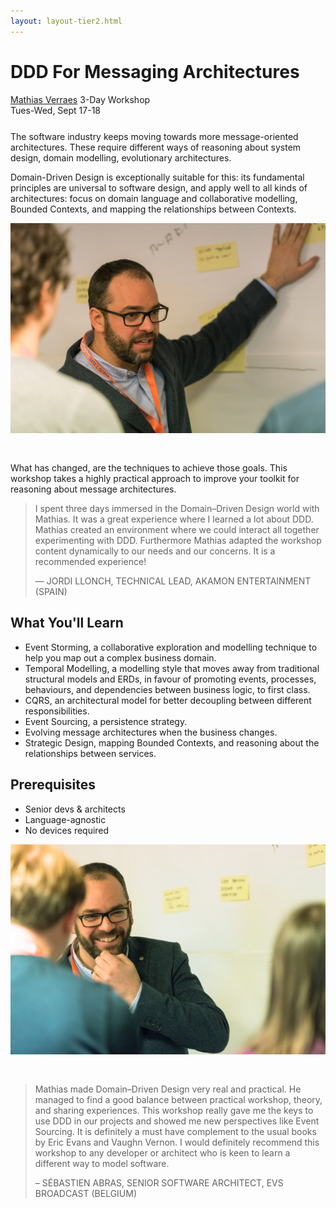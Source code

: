 ```yaml
---
layout: layout-tier2.html
---
```

<p><div class="container section workshop-page">
    <!-- begin workshop element -->
    <div class="row">
      <div class="col-xs-12 col-sm-2">
            <div class="speaker-container">
                <a href="../speakers/mathias-verraes.html"><div class="speaker-img mathias-verraes keep-color"></div></a>
                </div>
            </div>
        <div class="col-xs-12 col-sm-10 workshop-list">
            <h1 class="section-header">DDD For Messaging Architectures</h1>
            <span class="workshops--speaker-name"><a href="../speakers/mathias-verraes.html">Mathias Verraes</a></span>
            <span class="workshops--duration">3-Day Workshop<br>Tues-Wed, Sept 17-18</span>
            <!--<a class="btn get-ticket-btn" href="https://ti.to/eddd/explore-ddd-2019">GET YOUR TICKET</a>-->
            <p class="copy" style="margin-top: 25px">The software industry keeps moving towards more message-oriented architectures. These require different ways of reasoning about system design, domain modelling, evolutionary architectures.</p>
            <p class="copy">Domain-Driven Design is exceptionally suitable for this: its fundamental principles are universal to software design, and apply well to all kinds of architectures: focus on domain language and collaborative modelling, Bounded Contexts, and mapping the relationships between Contexts.</p>
            <img src="../img/workshop/Workshop-Mathias-Verraes-1.jpg" class="speaker--workshop-content-img" alt="" style="margin-bottom: 30px" />
            <p class="copy">What has changed, are the techniques to achieve those goals. This workshop takes a highly practical approach to improve your toolkit for reasoning about message architectures.</p>
            <blockquote>
                <p class="copy">I spent three days immersed in the Domain–Driven Design world with Mathias. It was a great experience where I learned a lot about DDD. Mathias created an environment where we could interact all together experimenting with DDD. Furthermore Mathias adapted the workshop content dynamically to our needs and our concerns. It is a recommended experience!</p>
                <p class="copy quote-source">— JORDI LLONCH, TECHNICAL LEAD, AKAMON ENTERTAINMENT (SPAIN)</p>
            </blockquote>
            <h2 class="speaker-subheader">What You&#39;ll Learn</h2>
            <ul class="copy-list">
                <li>Event Storming, a collaborative exploration and modelling technique to help you map out a complex business domain.</li>
                <li>Temporal Modelling, a modelling style that moves away from traditional structural models and ERDs, in favour of promoting events, processes, behaviours, and dependencies between business logic, to first class.</li>
                <li>CQRS, an architectural model for better decoupling between different responsibilities.</li>
                <li>Event Sourcing, a persistence strategy.</li>
                <li>Evolving message architectures when the business changes.</li>
                <li>Strategic Design, mapping Bounded Contexts, and reasoning about the relationships between services.</li>
            </ul>
            <h2 class="speaker-subheader">Prerequisites</h2>
            <ul class="copy-list">
                <li>Senior devs &amp; architects</li>
                <li>Language-agnostic</li>
                <li>No devices required</li>
            </ul>
            <img src="../img/workshop/Workshop-Mathias-Verraes-2.jpg" class="speaker--workshop-content-img" alt="" style="margin-bottom: 30px;"/>
            <blockquote>
                <p class="copy">Mathias made Domain–Driven Design very real and practical. He managed to find a good balance between practical workshop, theory, and sharing experiences. This workshop really gave me the keys to use DDD in our projects and showed me new perspectives like Event Sourcing. It is definitely a must have complement to the usual books by Eric Evans and Vaughn Vernon. I would definitely recommend this workshop to any developer or architect who is keen to learn a different way to model software.</p> 
                <p class="copy quote-source">– SÉBASTIEN ABRAS, SENIOR SOFTWARE ARCHITECT, EVS BROADCAST (BELGIUM)</p>
            </blockquote>
            <!--<div class="col-xs-12" align="center">
                <a class="btn get-ticket-btn" href="https://ti.to/explore-ddd-conference/explore-ddd-2018">GET YOUR TICKET</a>
            </div>-->
        </div>
    </div>
</div> <!-- container --></p>